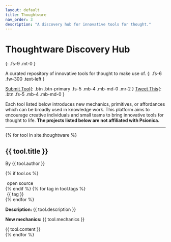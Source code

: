 ```yaml
---
layout: default
title: Thoughtware
nav_order: 3
description: "A discovery hub for innovative tools for thought."
---
```


# Thoughtware Discovery Hub
{: .fs-9 .mt-0 }

A curated repository of innovative tools for thought to make use of.
{: .fs-6 .fw-300 .text-left }

[Submit Tool](https://forms.gle/Y3oejDyLoHbw3Ytn9){: .btn .btn-primary .fs-5 .mb-4 .mb-md-0 .mr-2 } [Tweet This](https://twitter.com/home?status=Psionica's%20moving%20from%20a%20portfolio%20of%20its%20own%20to%20a%20discovery%20hub%20for%20innovative%20thoughtware%20at%20large.%20Each%20listed%20tool%20introduces%20new%20mechanics%20%2F%20primitives%20%2F%20affordances.%20%20Skim%20through%20the%20tools%20and%20submit%20your%20own%3A%20https%3A%2F%2Fpsionica.org%2Fthoughtware){: .btn .fs-5 .mb-4 .mb-md-0 }

Each tool listed below introduces new mechanics, primitives, or affordances which can be broadly used in knowledge work. This platform aims to encourage creative individuals and small teams to bring innovative tools for thought to life. **The projects listed below are not affiliated with Psionica.**

---

{% for tool in site.thoughtware %}
<div class="card">
    <div class="card-body">
        <h2>
            {{ tool.title }}
        </h2>
        <p>
            By {{ tool.author }}
        </p>
        <p>
            {% if tool.os %}
                <div class="label label-green" style="margin: 5px; margin-top: 0; margin-bottom: 0">
                    open source
                </div>
            {% endif %}
            {% for tag in tool.tags %}
                <div class="label" style="margin: 5px; margin-top: 0; margin-bottom: 0">
                    {{ tag }}
                </div>
            {% endfor %}
        </p>
        <p>
            <b>
                Description:
            </b>
            {{ tool.description }}
        </p>
        <p>
            <b>
                New mechanics:
            </b>
            {{ tool.mechanics }}
        </p>
        {{ tool.content }}
    </div>
</div>
{% endfor %}